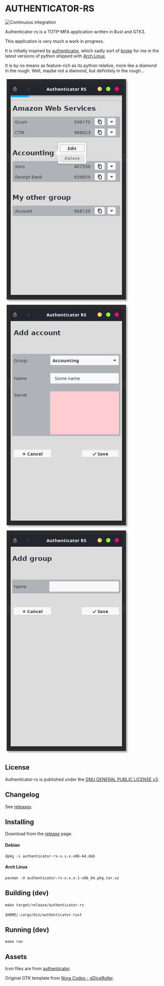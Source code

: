 AUTHENTICATOR-RS
==================
![Continuous integration](https://github.com/grumlimited/authenticator-rs/workflows/Continuous%20integration/badge.svg?branch=master)

Authenticator-rs is a TOTP-MFA application written in Rust and GTK3.

This application is very much a work in progress.

It is initially inspired by [authenticator](https://gitlab.gnome.org/World/Authenticator), which sadly sort of 
[broke](https://aur.archlinux.org/packages/authenticator/) for me 
in the latest versions of python shipped with [Arch Linux](https://www.archlinux.org/).

It is by no means as feature-rich as its python relative, more like a diamond in the rough. Well, maybe not a diamond, 
but definitely in the rough...

![authenticator-rs](./authenticator-rs-main.png "Main view")
![authenticator-rs](./authenticator-rs-edit-account.png "Main view")
![authenticator-rs](./authenticator-rs-add-group.png "Main view")

## License

Authenticator-rs is published under the [GNU GENERAL PUBLIC LICENSE v3](./README.md).

## Changelog

See [releases](https://github.com/grumlimited/authenticator-rs/releases).

## Installing

Download from the [release](https://github.com/grumlimited/authenticator-rs/releases) page.

#### Debian

    dpkg -i authenticator-rs-x.x.x-x86-64.deb

#### Arch Linux

    pacman -U authenticator-rs-x.x.x-1-x86_64.pkg.tar.xz

## Building (dev)

    make target/release/authenticator-rs
    
    $HOME/.cargo/bin/authenticator-rust
    
## Running (dev)

    make run
    
## Assets

Icon files are from [authenticator](https://gitlab.gnome.org/World/Authenticator).

Original GTK template from [Nora Codes - gDiceRoller](https://nora.codes/tutorial/speedy-desktop-apps-with-gtk-and-rust/).
